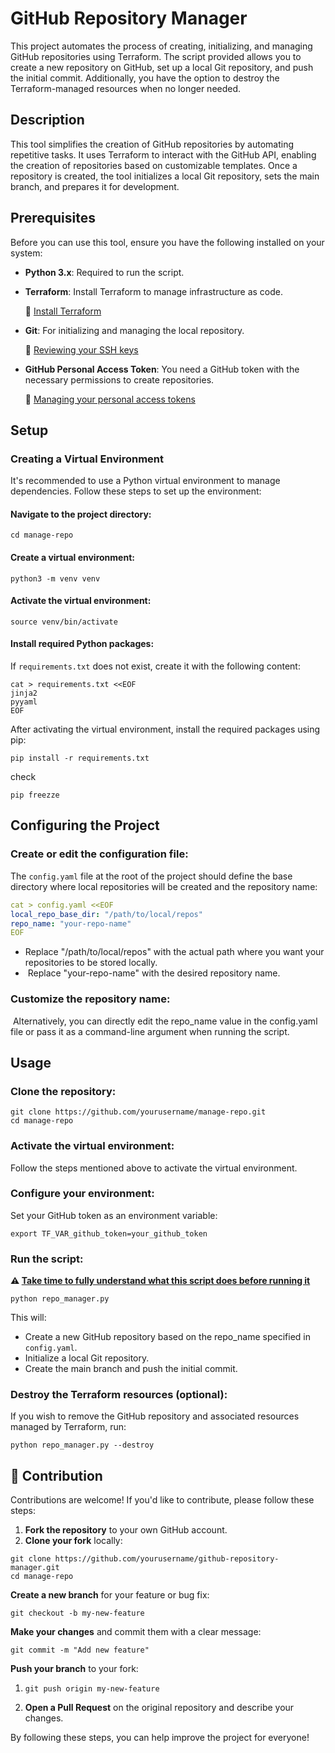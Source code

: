 # GitHub Repository Manager

This project automates the process of creating, initializing, and managing GitHub repositories using Terraform. The script provided allows you to create a new repository on GitHub, set up a local Git repository, and push the initial commit. Additionally, you have the option to destroy the Terraform-managed resources when no longer needed.

## Description

This tool simplifies the creation of GitHub repositories by automating repetitive tasks. It uses Terraform to interact with the GitHub API, enabling the creation of repositories based on customizable templates. Once a repository is created, the tool initializes a local Git repository, sets the main branch, and prepares it for development.

## Prerequisites

Before you can use this tool, ensure you have the following installed on your system:

* **Python 3.x**: Required to run the script.

* **Terraform**: Install Terraform to manage infrastructure as code.

  :eyes: [Install Terraform](https://developer.hashicorp.com/terraform/tutorials/aws-get-started/install-cli)

* **Git**: For initializing and managing the local repository.

  :eyes: [Reviewing your SSH keys](https://docs.github.com/en/authentication/keeping-your-account-and-data-secure/reviewing-your-ssh-keys)

* **GitHub Personal Access Token**: You need a GitHub token with the necessary permissions to create repositories.

  :eyes: [Managing your personal access tokens](https://docs.github.com/en/authentication/keeping-your-account-and-data-secure/managing-your-personal-access-tokens)

  

## Setup

### Creating a Virtual Environment

It's recommended to use a Python virtual environment to manage dependencies. Follow these steps to set up the environment:

#### **Navigate to the project directory:**

```shell
cd manage-repo
```

#### **Create a virtual environment:**

```shell
python3 -m venv venv
```

#### **Activate the virtual environment:**

```shell
source venv/bin/activate
```

#### **Install required Python packages:**

If `requirements.txt` does not exist, create it with the following content:

```shell
cat > requirements.txt <<EOF
jinja2
pyyaml
EOF
```



After activating the virtual environment, install the required packages using pip:

```shell
pip install -r requirements.txt
```

check

```shell
pip freezze
```



## Configuring the Project

### **Create or edit the configuration file:**

The `config.yaml` file at the root of the project should define the base directory where local repositories will be created and the repository name:

```yaml
cat > config.yaml <<EOF
local_repo_base_dir: "/path/to/local/repos"
repo_name: "your-repo-name"
EOF
```

* Replace "/path/to/local/repos" with the actual path where you want your repositories to be stored locally.
* ​    Replace "your-repo-name" with the desired repository name.

### Customize the repository name:

​    Alternatively, you can directly edit the repo_name value in the config.yaml file or pass it as a command-line argument when running the script.



## Usage

### **Clone the repository**:

```shell
git clone https://github.com/yourusername/manage-repo.git
cd manage-repo
```

### Activate the virtual environment:

Follow the steps mentioned above to activate the virtual environment.

### Configure your environment:

Set your GitHub token as an environment variable:

```shell
export TF_VAR_github_token=your_github_token
```



### Run the script:

**:warning: <u>Take time to fully understand what this script does before running it</u>**

```shell
python repo_manager.py
```

This will:

* Create a new GitHub repository based on the repo_name specified in `config.yaml`.
* Initialize a local Git repository.
* Create the main branch and push the initial commit.

### Destroy the Terraform resources (optional):

If you wish to remove the GitHub repository and associated resources managed by Terraform, run:

```shell
python repo_manager.py --destroy
```



## :facepunch: Contribution

Contributions are welcome! If you'd like to contribute, please follow these steps:

1. **Fork the repository** to your own GitHub account.
2. **Clone your fork** locally:

```shell
git clone https://github.com/yourusername/github-repository-manager.git
cd manage-repo
```

**Create a new branch** for your feature or bug fix:

```shell
git checkout -b my-new-feature
```

**Make your changes** and commit them with a clear message:

```shell
git commit -m "Add new feature"
```

**Push your branch** to your fork:

1. ```shell
   git push origin my-new-feature
   ```

2. **Open a Pull Request** on the original repository and describe your changes.

By following these steps, you can help improve the project for everyone!

